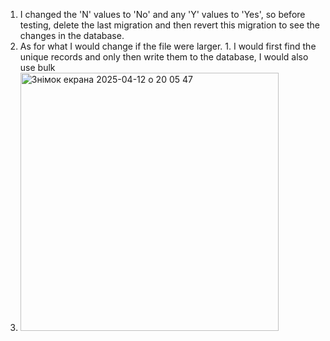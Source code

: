 1. I changed the 'N' values to 'No' and any 'Y' values to 'Yes', so before testing, delete the last migration and then revert this migration to see the changes in the database.
2. As for what I would change if the file were larger. 1. I would first find the unique records and only then write them to the database, I would also use bulk
3. <img width="413" alt="Знімок екрана 2025-04-12 о 20 05 47" src="https://github.com/user-attachments/assets/65d4dd1e-aa7f-468b-81cf-a85ca86374ef" />
